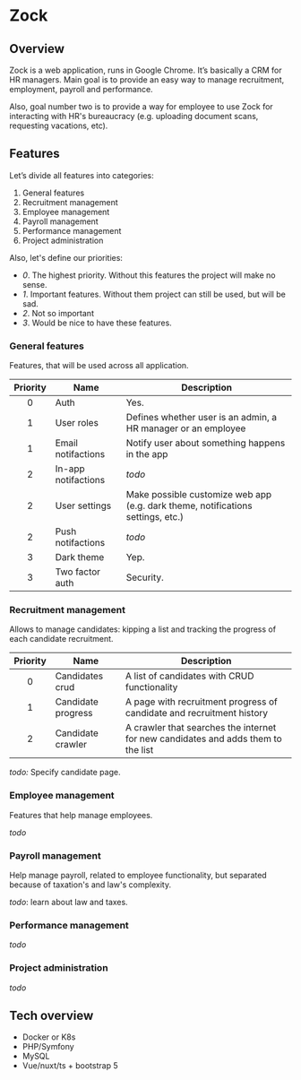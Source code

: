 # Zock

## Overview

Zock is a web application, runs in Google Chrome. It’s basically a CRM for HR managers. 
Main goal is to provide an easy way to manage recruitment, employment, payroll and performance.

Also, goal number two is to provide a way for employee to use Zock for interacting with 
HR's bureaucracy (e.g. uploading document scans, requesting vacations, etc).

## Features

Let’s divide all features into categories:
1. General features
1. Recruitment management
1. Employee management
1. Payroll management
1. Performance management
1. Project administration

Also, let's define our priorities:
- _0_. The highest priority. Without this features the project will make no sense.
- _1_. Important features. Without them project can still be used, but will be sad.
- _2_. Not so important
- _3_. Would be nice to have these features.

### General features

Features, that will be used across all application.

| Priority | Name | Description            |
| :------: | ---- | ---------------------- |
|     0    | Auth | Yes. |
|     1    | User roles | Defines whether user is an admin, a HR manager or an employee |
|     1    | Email notifactions | Notify user about something happens in the app |
|     2    | In-app notifactions | _todo_ |
|     2    | User settings | Make possible customize web app (e.g. dark theme, notifications settings, etc.) |
|     2    | Push notifactions | _todo_ |
|     3    | Dark theme | Yep. |
|     3    | Two factor auth | Security. |

### Recruitment management

Allows to manage candidates: kipping a list and tracking the progress of each candidate recruitment.

| Priority | Name | Description            |
| :------: | ---- | ---------------------- |
|     0    | Candidates crud | A list of candidates with CRUD functionality |
|     1    | Candidate progress | A page with recruitment progress of candidate and recruitment history |
|     2    | Candidate crawler | A crawler that searches the internet for new candidates and adds them to the list |

_todo:_ Specify candidate page.

### Employee management

Features that help manage employees.

_todo_

### Payroll management

Help manage payroll, related to employee functionality, but separated because of taxation's and law's complexity.

_todo_: learn about law and taxes.

### Performance management

_todo_ 

### Project administration

_todo_

## Tech overview

- Docker or K8s
- PHP/Symfony
- MySQL
- Vue/nuxt/ts + bootstrap 5
